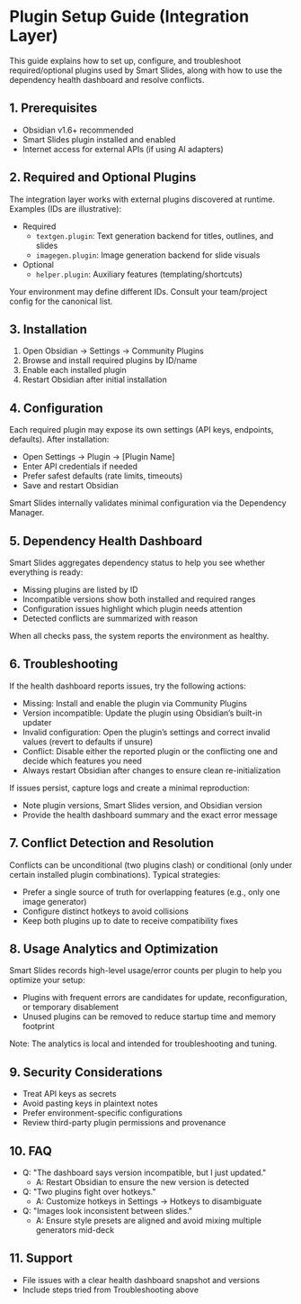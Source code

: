 # Plugin Setup Guide (Integration Layer)

This guide explains how to set up, configure, and troubleshoot required/optional plugins used by Smart Slides, along with how to use the dependency health dashboard and resolve conflicts.

## 1. Prerequisites

- Obsidian v1.6+ recommended
- Smart Slides plugin installed and enabled
- Internet access for external APIs (if using AI adapters)

## 2. Required and Optional Plugins

The integration layer works with external plugins discovered at runtime. Examples (IDs are illustrative):

- Required
  - `textgen.plugin`: Text generation backend for titles, outlines, and slides
  - `imagegen.plugin`: Image generation backend for slide visuals
- Optional
  - `helper.plugin`: Auxiliary features (templating/shortcuts)

Your environment may define different IDs. Consult your team/project config for the canonical list.

## 3. Installation

1. Open Obsidian → Settings → Community Plugins
2. Browse and install required plugins by ID/name
3. Enable each installed plugin
4. Restart Obsidian after initial installation

## 4. Configuration

Each required plugin may expose its own settings (API keys, endpoints, defaults). After installation:

- Open Settings → Plugin → [Plugin Name]
- Enter API credentials if needed
- Prefer safest defaults (rate limits, timeouts)
- Save and restart Obsidian

Smart Slides internally validates minimal configuration via the Dependency Manager.

## 5. Dependency Health Dashboard

Smart Slides aggregates dependency status to help you see whether everything is ready:

- Missing plugins are listed by ID
- Incompatible versions show both installed and required ranges
- Configuration issues highlight which plugin needs attention
- Detected conflicts are summarized with reason

When all checks pass, the system reports the environment as healthy.

## 6. Troubleshooting

If the health dashboard reports issues, try the following actions:

- Missing: Install and enable the plugin via Community Plugins
- Version incompatible: Update the plugin using Obsidian’s built-in updater
- Invalid configuration: Open the plugin’s settings and correct invalid values (revert to defaults if unsure)
- Conflict: Disable either the reported plugin or the conflicting one and decide which features you need
- Always restart Obsidian after changes to ensure clean re-initialization

If issues persist, capture logs and create a minimal reproduction:

- Note plugin versions, Smart Slides version, and Obsidian version
- Provide the health dashboard summary and the exact error message

## 7. Conflict Detection and Resolution

Conflicts can be unconditional (two plugins clash) or conditional (only under certain installed plugin combinations). Typical strategies:

- Prefer a single source of truth for overlapping features (e.g., only one image generator)
- Configure distinct hotkeys to avoid collisions
- Keep both plugins up to date to receive compatibility fixes

## 8. Usage Analytics and Optimization

Smart Slides records high-level usage/error counts per plugin to help you optimize your setup:

- Plugins with frequent errors are candidates for update, reconfiguration, or temporary disablement
- Unused plugins can be removed to reduce startup time and memory footprint

Note: The analytics is local and intended for troubleshooting and tuning.

## 9. Security Considerations

- Treat API keys as secrets
- Avoid pasting keys in plaintext notes
- Prefer environment-specific configurations
- Review third-party plugin permissions and provenance

## 10. FAQ

- Q: "The dashboard says version incompatible, but I just updated."
  - A: Restart Obsidian to ensure the new version is detected
- Q: "Two plugins fight over hotkeys."
  - A: Customize hotkeys in Settings → Hotkeys to disambiguate
- Q: "Images look inconsistent between slides."
  - A: Ensure style presets are aligned and avoid mixing multiple generators mid-deck

## 11. Support

- File issues with a clear health dashboard snapshot and versions
- Include steps tried from Troubleshooting above

